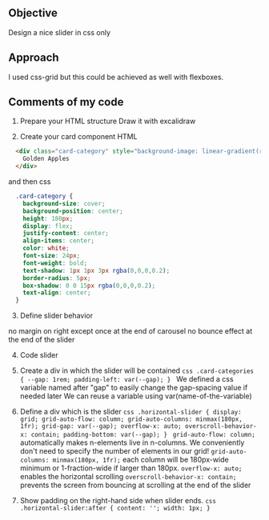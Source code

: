 ## Objective

Design a nice slider in css only

## Approach

I used css-grid but this could be achieved as well with flexboxes.

## Comments of my code

1. Prepare your HTML structure
Draw it with excalidraw

2. Create your card component
HTML
```html
  <div class="card-category" style="background-image: linear-gradient(rgba(0,0,0,0.3), rgba(0,0,0,0.3)), url(https://images.unsplash.com/photo-1574963835057-bcc8418c971c?ixlib=rb-1.2.1&ixid=MXwxMjA3fDB8MHxleHBsb3JlLWZlZWR8MTMwfHx8ZW58MHx8fA%3D%3D&auto=format&fit=crop&w=800&q=60)">
    Golden Apples
  </div>
```
and then css
```css
  .card-category {
    background-size: cover;
    background-position: center;
    height: 180px;
    display: flex;
    justify-content: center;
    align-items: center;
    color: white;
    font-size: 24px;
    font-weight: bold;
    text-shadow: 1px 1px 3px rgba(0,0,0,0.2);
    border-radius: 5px;
    box-shadow: 0 0 15px rgba(0,0,0,0.2);
    text-align: center;
  }
```

3. Define slider behavior

no margin on right except once at the end of carousel
no bounce effect at the end of the slider

4. Code slider

  1. Create a div in which the slider will be contained
    ```css
      .card-categories {
        --gap: 1rem;
        padding-left: var(--gap);
      }
    ```
    We defined a css variable named after "gap" to easily change the gap-spacing value if needed later
      We can reuse a variable using var(name-of-the-variable)

  2. Define a div which is the slider
    ```css
      .horizontal-slider {
        display: grid;
        grid-auto-flow: column;
        grid-auto-columns: minmax(180px, 1fr);
        grid-gap: var(--gap);
        overflow-x: auto;
        overscroll-behavior-x: contain;
        padding-bottom: var(--gap);
      }
    ```
    `grid-auto-flow: column;` automatically makes n-elements live in n-columns. We conveniently don't need to specify the number of elements in our grid!
    `grid-auto-columns: minmax(180px, 1fr);` each column will be 180px-wide minimum or 1-fraction-wide if larger than 180px.
    `overflow-x: auto;` enables the horizontal scrolling
    `overscroll-behavior-x: contain;` prevents the screen from bouncing at scrolling at the end of the slider

  3. Show padding on the right-hand side when slider ends.
    ```css
      .horizontal-slider:after {
        content: '';
        width: 1px;
      }
    ```
